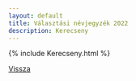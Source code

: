 ```yaml
---
layout: default
title: Választási névjegyzék 2022
description: Kerecseny
---
```


{% include Kerecseny.html %}

[Vissza](./)